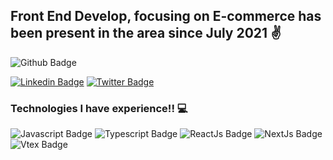 ## Front End Develop, focusing on E-commerce has been present in the area since July 2021 :v:

![Github Badge](https://github-readme-stats.vercel.app/api?username=guisantanaa&show_icons=true&theme=prussian&include_all_commits=true&count_private=true)

[![Linkedin Badge](https://img.shields.io/badge/-LinkedIn-blue?style=flat-square&logo=Linkedin&logoColor=white&link=https://www.linkedin.com/in/guilherme-santana-185184170/)](https://www.linkedin.com/in/guilherme-santana-185184170/)
[![Twitter Badge](https://img.shields.io/badge/-Twitter-1ca0f1?style=flat-square&labelColor=1ca0f1&logo=twitter&logoColor=white&link=https://twitter.com/GuigSantana22)](https://twitter.com/GuigSantana22)

### Technologies I have experience!! :computer:

![Javascript Badge](https://img.shields.io/badge/-Javascript-yellow?style=flat-square&logo=Javascript&logoColor=white&link])
![Typescript Badge](https://img.shields.io/badge/-Typescript-blue?style=flat-square&logo=Typescript&logoColor=white&link])
![ReactJs Badge](https://img.shields.io/badge/-React-informational?style=flat-square&logo=React&logoColor=white&link]])
![NextJs Badge](https://img.shields.io/badge/-Next-inactive?style=flat-square&logo=Nextjs&logoColor=white&link]])
![Vtex Badge](https://img.shields.io/badge/-Vtex-ff69b4?style=flat-square&logo=Vtex.io&logoColor=white&link]])



